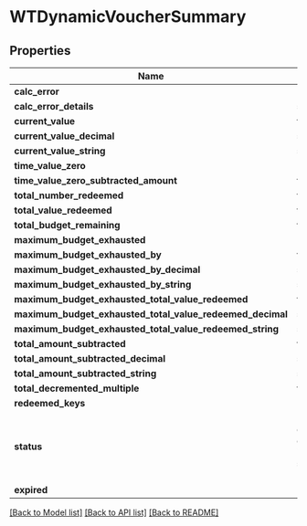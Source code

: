# WTDynamicVoucherSummary


## Properties
Name | Type | Description | Notes
------------ | ------------- | ------------- | -------------
**calc_error** | **bool** |  | 
**calc_error_details** | **str** |  | 
**current_value** | **float** |  | 
**current_value_decimal** | **str** |  | 
**current_value_string** | **str** |  | 
**time_value_zero** | **bool** |  | 
**time_value_zero_subtracted_amount** | **float** |  | 
**total_number_redeemed** | **float** |  | 
**total_value_redeemed** | **float** |  | 
**total_budget_remaining** | **float** |  | 
**maximum_budget_exhausted** | **bool** |  | 
**maximum_budget_exhausted_by** | **float** |  | 
**maximum_budget_exhausted_by_decimal** | **str** |  | 
**maximum_budget_exhausted_by_string** | **str** |  | 
**maximum_budget_exhausted_total_value_redeemed** | **float** |  | 
**maximum_budget_exhausted_total_value_redeemed_decimal** | **str** |  | 
**maximum_budget_exhausted_total_value_redeemed_string** | **str** |  | 
**total_amount_subtracted** | **float** |  | 
**total_amount_subtracted_decimal** | **str** |  | 
**total_amount_subtracted_string** | **str** |  | 
**total_decremented_multiple** | **float** |  | 
**redeemed_keys** | **[str]** |  | 
**status** | **bool, date, datetime, dict, float, int, list, str, none_type** |  | 
**expired** | **bool** |  | 

[[Back to Model list]](../README.md#documentation-for-models) [[Back to API list]](../README.md#documentation-for-api-endpoints) [[Back to README]](../README.md)


